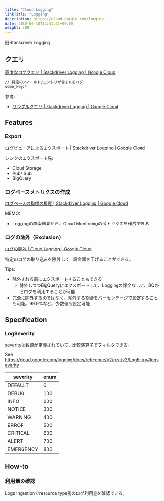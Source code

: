 ```yaml
---
title: "Cloud Logging"
linkTitle: "Logging"
description: https://cloud.google.com/logging
date: 2020-06-10T11:41:21+09:00
weight: 300
---
```


旧Stackdriver Logging

## クエリ

[高度なログクエリ | Stackdriver Logging | Google Cloud](https://cloud.google.com/logging/docs/view/advanced-queries?hl=ja)

```
// 特定のフィールド/エントリが含まれるログ
some_key:*
```

参考:

- [サンプルクエリ | Stackdriver Logging | Google Cloud](https://cloud.google.com/logging/docs/view/advanced-queries?hl=ja)

## Features
### Export

[ログビューアによるエクスポート | Stackdriver Logging | Google Cloud](https://cloud.google.com/logging/docs/export/configure_export_v2?hl=ja)

シンクのエクスポート先:
- Cloud Storage
- Pub/_Sub
- BigQuery

### ログベースメトリクスの作成

[ログベースの指標の概要 | Stackdriver Logging | Google Cloud](https://cloud.google.com/logging/docs/logs-based-metrics/counter-metrics?hl=ja)

MEMO:
- Loggingの検索結果から、Cloud Monitoringのメトリクスを作成できる

### ログの除外（Exclusion）

[ログの除外 | Cloud Logging | Google Cloud](https://cloud.google.com/logging/docs/exclusions?hl=ja)

特定のログの取り込みを除外して、課金額を下げることができる。

Tips:

- 除外される前にエクスポートすることもできる
  - 除外しつつBigQueryにエクスポートして、Loggingの課金なしに、BQからログを利用することが可能
- 完全に除外するのではなく、除外する割合をパーセンテージで設定することも可能。99.9%など、少数値も設定可能

## Specification
### LogSeverity

severityは数値が定義されていて、比較演算子でフィルタできる。

See https://cloud.google.com/logging/docs/reference/v2/rest/v2/LogEntry#logseverity

 severity | enum
------------|---------
 DEFAULT | 0
 DEBUG | 100
 INFO | 200
 NOTICE | 300
 WARNING | 400
 ERROR | 500
 CRITICAL | 600
 ALERT | 700
 EMERGENCY | 800

## How-to
### 利用量の確認

Logs Ingestionでresource type別のログ利用量を確認できる。
